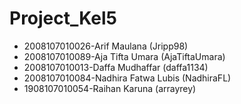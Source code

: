 # Project_Kel5
- 2008107010026-Arif Maulana (Jripp98)
- 2008107010089-Aja Tifta Umara (AjaTiftaUmara)
- 2008107010013-Daffa Mudhaffar (daffa1134)
- 2008107010084-Nadhira Fatwa Lubis (NadhiraFL)
- 1908107010054-Raihan Karuna (arrayrey)
